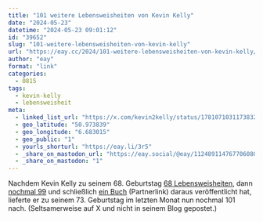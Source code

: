 ```yaml
---
title: "101 weitere Lebensweisheiten von Kevin Kelly"
date: "2024-05-23"
datetime: "2024-05-23 09:01:12"
id: "39652"
slug: "101-weitere-lebensweisheiten-von-kevin-kelly"
url: "https://eay.cc/2024/101-weitere-lebensweisheiten-von-kevin-kelly/"
author: "eay"
format: "link"
categories:
  - 0815
tags:
  - kevin-kelly
  - lebensweisheit
meta:
  - linked_list_url: "https://x.com/kevin2kelly/status/1781071031173832753"
  - geo_latitude: "50.973839"
  - geo_longitude: "6.683015"
  - geo_public: "1"
  - yourls_shorturl: "https://eay.li/3r5"
  - _share_on_mastodon_url: "https://eay.social/@eay/112489114767706080"
  - _share_on_mastodon: "1"
---
```


Nachdem Kevin Kelly zu seinem 68. Geburtstag [68 Lebensweisheiten](https://eay.cc/2020/68-bits-of-unsolicited-advice/), dann [nochmal 99](https://eay.cc/2021/99-additional-bits-of-unsolicited-advice/) und schließlich [ein Buch](https://www.amazon.de/exec/obidos/ASIN/0593654528/eayznet-21) (Partnerlink) daraus veröffentlicht hat, lieferte er zu seinem 73. Geburtstag im letzten Monat nun nochmal 101 nach. (Seltsamerweise auf X und nicht in seinem Blog gepostet.)
